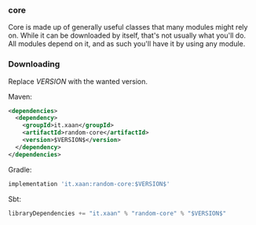 ### core

Core is made up of generally useful classes that many modules might rely on. While it can be downloaded by itself, that's not usually what you'll do. All modules depend on it, and as such
you'll have it by using any module.

### Downloading

Replace $VERSION$ with the wanted version.

Maven:

```xml
<dependencies>
  <dependency>
    <groupId>it.xaan</groupId>
    <artifactId>random-core</artifactId>
    <version>$VERSION$</version>
  </dependency>
</dependencies>
```

Gradle:

```groovy
implementation 'it.xaan:random-core:$VERSION$'
```

Sbt:
```sbt
libraryDependencies += "it.xaan" % "random-core" % "$VERSION$"
```